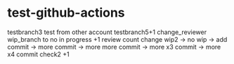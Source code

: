 # test-github-actions

testbranch3
test from other account
testbranch5+1
change_reviewer
wip_branch to no in progress +1
review count change
wip2 -> no wip -> add commit -> more commit -> more more commit -> more x3 commit -> more x4 commit
check2 +1